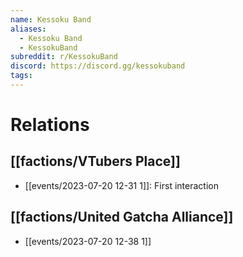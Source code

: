 ```yaml
---
name: Kessoku Band
aliases:
  - Kessoku Band
  - KessokuBand
subreddit: r/KessokuBand
discord: https://discord.gg/kessokuband
tags:
---
```

# Relations
## [[factions/VTubers Place]]
- [[events/2023-07-20 12-31 1]]: First interaction

## [[factions/United Gatcha Alliance]]
- [[events/2023-07-20 12-38 1]]